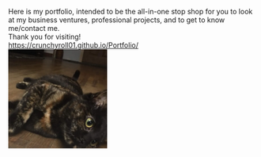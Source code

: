 Here is my portfolio, intended to be the all-in-one stop shop for you to look at my business ventures, professional projects, and to get to know me/contact me.<br> Thank you for visiting!<br>
https://crunchyroll01.github.io/Portfolio/ <br>
<img src="images/tess1.webp" alt="Image of Cody's cat Tessa" id="tess1"
     style="height:200px; width:200px;" />
